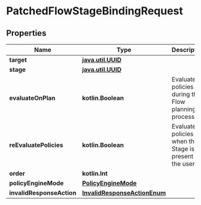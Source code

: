 
# PatchedFlowStageBindingRequest

## Properties
Name | Type | Description | Notes
------------ | ------------- | ------------- | -------------
**target** | [**java.util.UUID**](java.util.UUID.md) |  |  [optional]
**stage** | [**java.util.UUID**](java.util.UUID.md) |  |  [optional]
**evaluateOnPlan** | **kotlin.Boolean** | Evaluate policies during the Flow planning process. |  [optional]
**reEvaluatePolicies** | **kotlin.Boolean** | Evaluate policies when the Stage is present to the user. |  [optional]
**order** | **kotlin.Int** |  |  [optional]
**policyEngineMode** | [**PolicyEngineMode**](PolicyEngineMode.md) |  |  [optional]
**invalidResponseAction** | [**InvalidResponseActionEnum**](InvalidResponseActionEnum.md) |  |  [optional]



